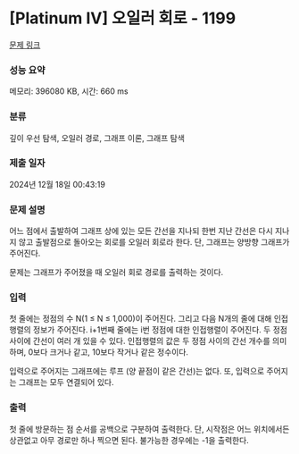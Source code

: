 # [Platinum IV] 오일러 회로 - 1199 

[문제 링크](https://www.acmicpc.net/problem/1199) 

### 성능 요약

메모리: 396080 KB, 시간: 660 ms

### 분류

깊이 우선 탐색, 오일러 경로, 그래프 이론, 그래프 탐색

### 제출 일자

2024년 12월 18일 00:43:19

### 문제 설명

<p>어느 점에서 출발하여 그래프 상에 있는 모든 간선을 지나되 한번 지난 간선은 다시 지나지 않고 출발점으로 돌아오는 회로를 오일러 회로라 한다. 단, 그래프는 양방향 그래프가 주어진다.</p>

<p>문제는 그래프가 주어졌을 때 오일러 회로 경로를 출력하는 것이다.</p>

### 입력 

 <p>첫 줄에는 정점의 수 N(1 ≤ N ≤ 1,000)이 주어진다. 그리고 다음 N개의 줄에 대해 인접행렬의 정보가 주어진다. i+1번째 줄에는 i번 정점에 대한 인접행렬이 주어진다. 두 정점 사이에 간선이 여러 개 있을 수 있다. 인접행렬의 값은 두 정점 사이의 간선 개수를 의미하며, 0보다 크거나 같고, 10보다 작거나 같은 정수이다.</p>

<p>입력으로 주어지는 그래프에는 루프 (양 끝점이 같은 간선)는 없다. 또, 입력으로 주어지는 그래프는 모두 연결되어 있다.</p>

### 출력 

 <p>첫 줄에 방문하는 점 순서를 공백으로 구분하여 출력한다. 단, 시작점은 어느 위치에서든 상관없고 아무 경로만 하나 찍으면 된다. 불가능한 경우에는 -1을 출력한다.</p>

